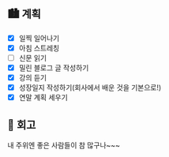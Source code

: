 ## 🏙️ 계획

- [x] 일찍 일어나기
- [x] 아침 스트레칭
- [ ] 신문 읽기
- [x] 밀린 블로그 글 작성하기
- [x] 강의 듣기
- [x] 성장일지 작성하기(회사에서 배운 것을 기본으로!)
- [x] 연말 계획 세우기

## 🌆 회고

내 주위엔 좋은 사람들이 참 많구나~~~